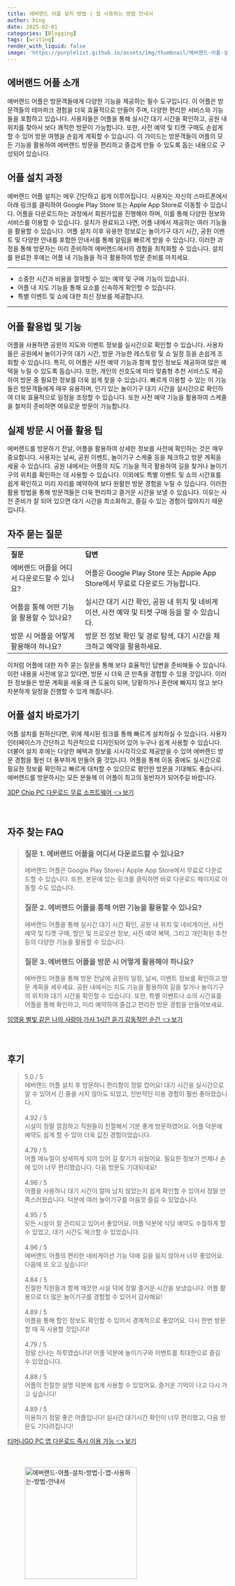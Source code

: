 ```yaml
---
title: 에버랜드 어플 설치 방법 | 앱 사용하는 방법 안내서
author: bing
date: 2025-02-01
categories: [Blogging]
tags: [writing]
render_with_liquid: false
image: 'https://purplelist.github.io/assets/img/thumbnail/에버랜드-어플-설치-방법-|-앱-사용하는-방법-안내서.webp'
---
```



<h2 id='에버랜드_어플_소개'>에버랜드 어플 소개</h2>

<p>에버랜드 어플은 방문객들에게 다양한 기능을 제공하는 필수 도구입니다. 이 어플은 방문객들의 테마파크 경험을 더욱 효율적으로 만들어 주며, 다양한 편리한 서비스와 기능들을 포함하고 있습니다. 사용자들은 어플을 통해 실시간 대기 시간을 확인하고, 공원 내 위치를 찾아서 보다 쾌적한 방문이 가능합니다. 또한, 사전 예약 및 티켓 구매도 손쉽게 할 수 있어 방문 여행을 손쉽게 계획할 수 있습니다. 이 가이드는 방문객들이 어플의 모든 기능을 활용하여 에버랜드 방문을 편리하고 즐겁게 만들 수 있도록 돕는 내용으로 구성되어 있습니다.</p>

<h2 id='어플_설치_과정'>어플 설치 과정</h2>

<p>에버랜드 어플 설치는 매우 간단하고 쉽게 이루어집니다. 사용자는 자신의 스마트폰에서 아래 링크를 클릭하여 Google Play Store 또는 Apple App Store로 이동할 수 있습니다. 어플을 다운로드하는 과정에서 회원가입을 진행해야 하며, 이를 통해 다양한 정보와 서비스를 이용할 수 있습니다. 설치가 완료되고 나면, 어플 내에서 제공하는 여러 기능들을 활용할 수 있습니다. 어플 설치 이후 유용한 정보로는 놀이기구 대기 시간, 공원 이벤트 및 다양한 안내를 포함한 안내서를 통해 알림을 빠르게 받을 수 있습니다. 이러한 과정을 통해 방문자는 미리 준비하여 에버랜드에서의 경험을 최적화할 수 있습니다. 설치를 완료한 후에는 어플 내 기능들을 적극 활용하여 방문 준비를 마치세요.</p>

<hr />

<ul>
    <li>소중한 시간과 비용을 절약할 수 있는 예약 및 구매 기능이 있습니다.</li>
    <li>어플 내 지도 기능을 통해 요소를 신속하게 확인할 수 있습니다.</li>
    <li>특별 이벤트 및 쇼에 대한 최신 정보를 제공합니다.</li>
</ul>

<hr />

<h2 id='어플_활용법_및_기능'>어플 활용법 및 기능</h2>

<p>어플을 사용하면 공원의 지도와 이벤트 정보를 실시간으로 확인할 수 있습니다. 사용자들은 공원에서 놀이기구의 대기 시간, 방문 가능한 레스토랑 및 쇼 일정 등을 손쉽게 조회할 수 있습니다. 특히, 이 어플은 사전 예약 기능과 함께 할인 정보도 제공하여 많은 혜택을 누릴 수 있도록 돕습니다. 또한, 개인의 선호도에 따라 맞춤형 추천 서비스도 제공하여 방문 중 필요한 정보를 더욱 쉽게 찾을 수 있습니다. 빠르게 이용할 수 있는 이 기능들은 방문객들에게 매우 유용하며, 인기 있는 놀이기구 대기 시간을 실시간으로 확인하여 더욱 효율적으로 일정을 조정할 수 있습니다. 또한 사전 예약 기능을 활용하여 스케줄을 철저히 준비하면 여유로운 방문이 가능합니다.</p>

<h2 id='실제_방문_시_어플_활용_팁'>실제 방문 시 어플 활용 팁</h2>

<p>에버랜드를 방문하기 전날, 어플을 활용하여 상세한 정보를 사전에 확인하는 것은 매우 중요합니다. 사용자는 날씨, 공원 이벤트, 놀이기구 스케줄 등을 체크하고 방문 계획을 세울 수 있습니다. 공원 내에서는 어플의 지도 기능을 적극 활용하여 길을 찾거나 놀이기구의 위치를 확인하는 데 사용할 수 있습니다. 이외에도 특별 이벤트 및 쇼의 시간표를 쉽게 확인하고 미리 자리를 예약하여 보다 원활한 방문 경험을 누릴 수 있습니다. 이러한 활용 방법을 통해 방문객들은 더욱 편리하고 즐거운 시간을 보낼 수 있습니다. 이유는 사전 준비가 잘 되어 있으면 대기 시간을 최소화하고, 즐길 수 있는 경험이 많아지기 때문입니다.</p>

<h2 id='자주_묻는_질문'>자주 묻는 질문</h2>

<table>
    <tr>
        <td><b>질문</b></td>
        <td><b>답변</b></td>
    </tr>
    <tr>
        <td>에버랜드 어플을 어디서 다운로드할 수 있나요?</td>
        <td>어플은 Google Play Store 또는 Apple App Store에서 무료로 다운로드 가능합니다.</td>
    </tr>
    <tr>
        <td>어플을 통해 어떤 기능을 활용할 수 있나요?</td>
        <td>실시간 대기 시간 확인, 공원 내 위치 및 네비게이션, 사전 예약 및 티켓 구매 등을 할 수 있습니다.</td>
    </tr>
    <tr>
        <td>방문 시 어플을 어떻게 활용해야 하나요?</td>
        <td>방문 전 정보 확인 및 경로 탐색, 대기 시간을 체크하고 예약을 활용하세요.</td>
    </tr>
</table>

<p>이처럼 어플에 대한 자주 묻는 질문을 통해 보다 효율적인 답변을 준비해둘 수 있습니다. 이런 내용을 사전에 알고 있다면, 방문 시 더욱 큰 만족을 경험할 수 있을 것입니다. 이러한 정보들은 방문 계획을 세울 때 큰 도움이 되며, 당황하거나 혼란에 빠지지 않고 보다 차분하게 일정을 진행할 수 있게 해줍니다.</p>

<h2 id='어플_설치_바로가기'>어플 설치 바로가기</h2>

<p>어플 설치를 원하신다면, 위에 제시된 링크를 통해 빠르게 설치하실 수 있습니다. 사용자 인터페이스가 간단하고 직관적으로 디자인되어 있어 누구나 쉽게 사용할 수 있습니다. 더불어 설치 후에는 다양한 혜택과 정보를 시시각각으로 제공받을 수 있어 에버랜드 방문 경험을 훨씬 더 풍부하게 만들어 줄 것입니다. 어플을 통해 이동 중에도 실시간으로 필요한 정보를 확인하고 빠르게 대처할 수 있으므로 평안한 방문을 기대해도 좋습니다. 에버랜드를 방문하시는 모든 분들께 이 어플이 최고의 동반자가 되어주길 바랍니다.</p>


<p><a class="click-button" title="3DP Chip PC 다운로드 무료 소프트웨어" href="https://purplelist.github.io/posts/3DP-Chip-PC-%EB%8B%A4%EC%9A%B4%EB%A1%9C%EB%93%9C-%EB%AC%B4%EB%A3%8C-%EC%86%8C%ED%94%84%ED%8A%B8%EC%9B%A8%EC%96%B4/" rel="dofollow">3DP Chip PC 다운로드 무료 소프트웨어 👈 보기</a></p><br>
<h2 id='자주_찾는_FAQ'>자주 찾는 FAQ</h2>
<div itemscope="" itemtype="https://schema.org/FAQPage"> 
<blockquote> 
<div itemscope="" itemprop="mainEntity" itemtype="https://schema.org/Question"> 
<h3 itemprop="name">질문 1. 에버랜드 어플을 어디서 다운로드할 수 있나요?</h3> 
<div itemscope="" itemprop="acceptedAnswer" itemtype="https://schema.org/Answer"> 
<span itemprop="text"> 
<p>에버랜드 어플은 Google Play Store나 Apple App Store에서 무료로 다운로드할 수 있습니다. 또한, 본문에 있는 링크를 클릭하면 바로 다운로드 페이지로 이동할 수도 있습니다.</p> 
</span> 
</div> 
</div> 
<div itemscope="" itemprop="mainEntity" itemtype="https://schema.org/Question"> 
<h3 itemprop="name">질문 2. 에버랜드 어플을 통해 어떤 기능을 활용할 수 있나요?</h3> 
<div itemscope="" itemprop="acceptedAnswer" itemtype="https://schema.org/Answer"> 
<span itemprop="text"> 
<p>에버랜드 어플을 통해 실시간 대기 시간 확인, 공원 내 위치 및 네비게이션, 사전 예약 및 티켓 구매, 할인 및 프로모션 정보, 사전 예약 혜택, 그리고 개인화된 추천 등의 다양한 기능을 활용할 수 있습니다.</p> 
</span> 
</div> 
</div> 
<div itemscope="" itemprop="mainEntity" itemtype="https://schema.org/Question"> 
<h3 itemprop="name">질문 3. 에버랜드 어플을 방문 시 어떻게 활용해야 하나요?</h3> 
<div itemscope="" itemprop="acceptedAnswer" itemtype="https://schema.org/Answer"> 
<span itemprop="text"> 
<p>에버랜드 어플을 통해 방문 전날에 공원의 일정, 날씨, 이벤트 정보를 확인하고 방문 계획을 세우세요. 공원 내에서는 지도 기능을 활용하여 길을 찾거나 놀이기구의 위치와 대기 시간을 확인할 수 있습니다. 또한, 특별 이벤트나 쇼의 시간표를 어플을 통해 확인하고, 미리 예약하여 즐겁고 편리한 방문 경험을 만들어보세요.</p> 
</span> 
</div> 
</div> 
</blockquote> 
</div>
<p><a class="click-button" title="임영웅 별빛 같은 나의 사랑아 가사 1시간 듣기 감동적인 순간" href="https://purplelist.github.io/posts/%EC%9E%84%EC%98%81%EC%9B%85-%EB%B3%84%EB%B9%9B-%EA%B0%99%EC%9D%80-%EB%82%98%EC%9D%98-%EC%82%AC%EB%9E%91%EC%95%84-%EA%B0%80%EC%82%AC-1%EC%8B%9C%EA%B0%84-%EB%93%A3%EA%B8%B0-%EA%B0%90%EB%8F%99%EC%A0%81%EC%9D%B8-%EC%88%9C%EA%B0%84/" rel="dofollow">임영웅 별빛 같은 나의 사랑아 가사 1시간 듣기 감동적인 순간 👈 보기</a></p><br>
<h2 id='후기'>후기</h2>
<div itemscope itemtype="https://schema.org/Product">
  <blockquote>
  <div itemprop="review" itemscope itemtype="https://schema.org/Review">
      <div itemprop="reviewRating" itemscope itemtype="https://schema.org/Rating"> <span itemprop="ratingValue">5.0</span> / <span itemprop="bestRating">5</span> </div>
      <span itemprop="reviewBody">에버랜드 어플 설치 후 방문하니 편리함이 정말 컸어요! 대기 시간을 실시간으로 알 수 있어서 긴 줄을 서지 않아도 되었고, 전반적인 이용 경험이 훨씬 좋아졌습니다.</span>
  </div>
  <br>
  <div itemprop="review" itemscope itemtype="https://schema.org/Review">
      <div itemprop="reviewRating" itemscope itemtype="https://schema.org/Rating"> <span itemprop="ratingValue">4.92</span> / <span itemprop="bestRating">5</span> </div>
      <span itemprop="reviewBody">시설이 정말 깔끔하고 직원들이 친절해서 기분 좋게 방문하였어요. 어플 덕분에 예약도 쉽게 할 수 있어 더욱 값진 경험이었습니다.</span>
  </div>
  <br>
  <div itemprop="review" itemscope itemtype="https://schema.org/Review">
      <div itemprop="reviewRating" itemscope itemtype="https://schema.org/Rating"> <span itemprop="ratingValue">4.79</span> / <span itemprop="bestRating">5</span> </div>
      <span itemprop="reviewBody">어플 매뉴얼이 상세하게 되어 있어 길 찾기가 쉬웠어요. 필요한 정보가 언제나 손에 있어 너무 편리했습니다. 다음 방문도 기대되네요!</span>
  </div>
  <br>
  <div itemprop="review" itemscope itemtype="https://schema.org/Review">
      <div itemprop="reviewRating" itemscope itemtype="https://schema.org/Rating"> <span itemprop="ratingValue">4.96</span> / <span itemprop="bestRating">5</span> </div>
      <span itemprop="reviewBody">어플을 사용하니 대기 시간이 얼마 남지 않았는지 쉽게 확인할 수 있어서 정말 만족스러웠습니다. 덕분에 여러 놀이기구를 마음껏 즐길 수 있었습니다.</span>
  </div>
  <br>
  <div itemprop="review" itemscope itemtype="https://schema.org/Review">
      <div itemprop="reviewRating" itemscope itemtype="https://schema.org/Rating"> <span itemprop="ratingValue">4.95</span> / <span itemprop="bestRating">5</span> </div>
      <span itemprop="reviewBody">모든 시설이 잘 관리되고 있어서 좋았어요. 어플 덕분에 식당 예약도 수월하게 할 수 있었고, 대기 시간도 체크할 수 있었습니다.</span>
  </div>
  <br>
  <div itemprop="review" itemscope itemtype="https://schema.org/Review">
      <div itemprop="reviewRating" itemscope itemtype="https://schema.org/Rating"> <span itemprop="ratingValue">4.96</span> / <span itemprop="bestRating">5</span> </div>
      <span itemprop="reviewBody">에버랜드 어플의 편리한 네비게이션 기능 덕에 길을 잃지 않아서 너무 좋았어요. 다음에 또 오고 싶습니다!</span>
  </div>
  <br>
  <div itemprop="review" itemscope itemtype="https://schema.org/Review">
      <div itemprop="reviewRating" itemscope itemtype="https://schema.org/Rating"> <span itemprop="ratingValue">4.84</span> / <span itemprop="bestRating">5</span> </div>
      <span itemprop="reviewBody">친절한 직원들과 함께 깨끗한 시설 덕에 정말 즐거운 시간을 보냈습니다. 어플 활용으로 더 많은 놀이기구를 경험할 수 있어서 감사해요!</span>
  </div>
  <br>
  <div itemprop="review" itemscope itemtype="https://schema.org/Review">
      <div itemprop="reviewRating" itemscope itemtype="https://schema.org/Rating"> <span itemprop="ratingValue">4.89</span> / <span itemprop="bestRating">5</span> </div>
      <span itemprop="reviewBody">어플을 통해 할인 정보도 확인할 수 있어서 경제적으로 좋았어요. 다시 한번 방문할 때 꼭 사용할 것입니다!</span>
  </div>
  <br>
  <div itemprop="review" itemscope itemtype="https://schema.org/Review">
      <div itemprop="reviewRating" itemscope itemtype="https://schema.org/Rating"> <span itemprop="ratingValue">4.79</span> / <span itemprop="bestRating">5</span> </div>
      <span itemprop="reviewBody">정말 신나는 하루였습니다! 어플 덕분에 놀이기구와 이벤트를 최대한으로 즐길 수 있었습니다.</span>
  </div>
  <br>
  <div itemprop="review" itemscope itemtype="https://schema.org/Review">
      <div itemprop="reviewRating" itemscope itemtype="https://schema.org/Rating"> <span itemprop="ratingValue">4.88</span> / <span itemprop="bestRating">5</span> </div>
      <span itemprop="reviewBody">어플의 친절한 설명 덕분에 쉽게 사용할 수 있었어요. 즐거운 기억이 나고 다시 가고 싶습니다!</span>
  </div>
  <br>
  <div itemprop="review" itemscope itemtype="https://schema.org/Review">
      <div itemprop="reviewRating" itemscope itemtype="https://schema.org/Rating"> <span itemprop="ratingValue">4.89</span> / <span itemprop="bestRating">5</span> </div>
      <span itemprop="reviewBody">이용하기 정말 좋은 어플입니다! 실시간 대기시간 확인이 너무 편리했고, 다음 방문도 기다려집니다!</span>
  </div>
  </blockquote>
</div>
<p><a class="click-button" title="티머니GO PC 앱 다운로드 즉시 이용 가능" href="https://purplelist.github.io/posts/%ED%8B%B0%EB%A8%B8%EB%8B%88GO-PC-%EC%95%B1-%EB%8B%A4%EC%9A%B4%EB%A1%9C%EB%93%9C-%EC%A6%89%EC%8B%9C-%EC%9D%B4%EC%9A%A9-%EA%B0%80%EB%8A%A5/" rel="dofollow">티머니GO PC 앱 다운로드 즉시 이용 가능 👈 보기</a></p><br>
<figure class="image"><img src="https://purplelist.github.io/assets/img/thumbnail/에버랜드-어플-설치-방법-|-앱-사용하는-방법-안내서.webp" alt="에버랜드-어플-설치-방법-|-앱-사용하는-방법-안내서" width="256" height="256"></figure>